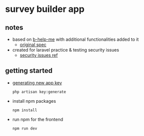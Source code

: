 # survey builder app

## notes

- based on [b-help-me](https://github.com/briandhkim/BetterHelpMe) with additional functionalities added to it
    - [original spec](https://github.com/briandhkim/survey-says/blob/main/BetterSurveyMonkey.pdf)
- created for laravel practice & testing security issues
    - [security issues ref](https://laracasts.com/series/laravel-security-through-examples)

## getting started

- [generating new app key](https://laravel.com/docs/11.x/encryption#configuration)
    ```shell
    php artisan key:generate
    ```
- install npm packages
    ```shell
    npm install
    ```
- run npm for the frontend
    ```shell
    npm run dev
    ```
